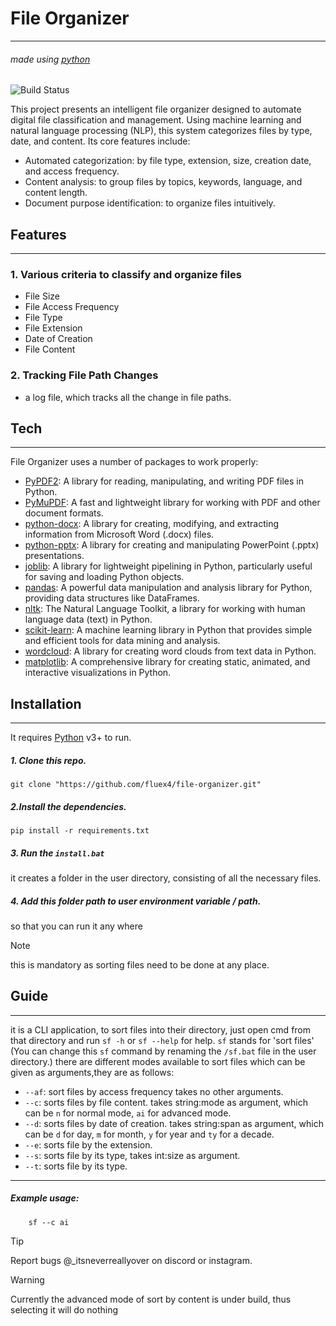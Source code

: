 
# File Organizer
___ ___
###### made using [python](https://www.python.org/)

![Build Status](https://badgen.net/github/last-commit/fluex4/file-organizer)


This project presents an intelligent file organizer designed to automate digital file classification and management. Using machine learning and natural language processing (NLP), this system categorizes files by type, date, and content. Its core features include:
- Automated categorization: by file type, extension, size, creation date, and access frequency.
- Content analysis: to group files by topics, keywords, language, and content length.
- Document purpose identification: to organize files intuitively.


## Features 
-- -- 
### 1. Various criteria to classify and organize files
- File Size
- File Access Frequency
- File Type
- File Extension
- Date of Creation 
- File Content

### 2. Tracking File Path Changes
- a log file, which tracks all the change in file paths.



## Tech
-- -- 
File Organizer uses a number of packages to work properly:

- [PyPDF2](https://pypdf2.readthedocs.io/en/latest/): A library for reading, manipulating, and writing PDF files in Python.
- [PyMuPDF](https://pymupdf.readthedocs.io/en/latest/): A fast and lightweight library for working with PDF and other document formats.
- [python-docx](https://python-docx.readthedocs.io/en/latest/): A library for creating, modifying, and extracting information from Microsoft Word (.docx) files.
- [python-pptx](https://python-pptx.readthedocs.io/en/latest/): A library for creating and manipulating PowerPoint (.pptx) presentations.
- [joblib](https://joblib.readthedocs.io/en/latest/): A library for lightweight pipelining in Python, particularly useful for saving and loading Python objects.
- [pandas](https://pandas.pydata.org/): A powerful data manipulation and analysis library for Python, providing data structures like DataFrames.
- [nltk](https://www.nltk.org/): The Natural Language Toolkit, a library for working with human language data (text) in Python.
- [scikit-learn](https://scikit-learn.org/stable/): A machine learning library in Python that provides simple and efficient tools for data mining and analysis.
- [wordcloud](https://github.com/amueller/word_cloud): A library for creating word clouds from text data in Python.
- [matplotlib](https://matplotlib.org/): A comprehensive library for creating static, animated, and interactive visualizations in Python.



## Installation
-- -- 
It requires [Python](https://www.python.org/) v3+ to run.

##### 1. Clone this repo.
``` git clone "https://github.com/fluex4/file-organizer.git" ```

##### 2.Install the dependencies.
```pip install -r requirements.txt```

##### 3. Run the `install.bat`
it creates a folder in the user directory, consisting of all the necessary files.

##### 4. Add this folder path to user environment variable / path.
so that you can run it any where

> [!NOTE]
> this is mandatory as sorting files need to be done at any place.

## Guide
-- -- 
it is a CLI application, to sort files into their directory, just open cmd from that directory and run `sf -h` or `sf --help` for help.
`sf` stands for 'sort files'
(You can change this `sf` command by renaming the `/sf.bat` file in the user directory.)
there are different modes available to sort files which can be given as arguments,they are as follows: 
- `--af`: sort files by access frequency
        takes no other arguments.
- `--c`: sorts files by file content.
        takes string:mode as argument, which can be `n` for normal mode, `ai` for advanced mode.
- `--d`: sorts files by date of creation.
        takes string:span as argument, which can be `d` for day, `m` for month, `y` for year and `ty` for a decade.
- `--e`: sorts file by the extension.
- `--s`: sorts file by its type,
         takes int:size as argument.
- `--t`: sorts file by its type.
-- -- 
##### Example usage: 
```
    sf --c ai
```

> [!TIP]
> Report bugs @_itsneverreallyover on discord or instagram.

> [!WARNING]
> Currently the advanced mode of sort by content is under build, thus selecting it will do nothing
